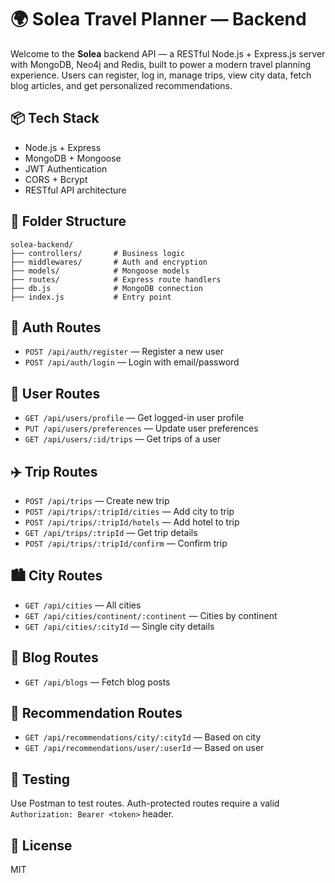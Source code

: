 # 🌍 Solea Travel Planner — Backend

Welcome to the **Solea** backend API — a RESTful Node.js + Express.js server with MongoDB, Neo4j and Redis, built to power a modern travel planning experience. Users can register, log in, manage trips, view city data, fetch blog articles, and get personalized recommendations.

## 📦 Tech Stack

- Node.js + Express
- MongoDB + Mongoose
- JWT Authentication
- CORS + Bcrypt
- RESTful API architecture

## 📁 Folder Structure

```
solea-backend/
├── controllers/       # Business logic
├── middlewares/       # Auth and encryption
├── models/            # Mongoose models
├── routes/            # Express route handlers
├── db.js              # MongoDB connection
├── index.js           # Entry point
```

## 🔐 Auth Routes

- `POST /api/auth/register` — Register a new user
- `POST /api/auth/login` — Login with email/password

## 👤 User Routes

- `GET /api/users/profile` — Get logged-in user profile
- `PUT /api/users/preferences` — Update user preferences
- `GET /api/users/:id/trips` — Get trips of a user

## ✈️ Trip Routes

- `POST /api/trips` — Create new trip
- `POST /api/trips/:tripId/cities` — Add city to trip
- `POST /api/trips/:tripId/hotels` — Add hotel to trip
- `GET /api/trips/:tripId` — Get trip details
- `POST /api/trips/:tripId/confirm` — Confirm trip

## 🏙️ City Routes

- `GET /api/cities` — All cities
- `GET /api/cities/continent/:continent` — Cities by continent
- `GET /api/cities/:cityId` — Single city details

## 📝 Blog Routes

- `GET /api/blogs` — Fetch blog posts

## 🤖 Recommendation Routes

- `GET /api/recommendations/city/:cityId` — Based on city
- `GET /api/recommendations/user/:userId` — Based on user

## 🧪 Testing

Use Postman to test routes. Auth-protected routes require a valid `Authorization: Bearer <token>` header.

## 📄 License

MIT
